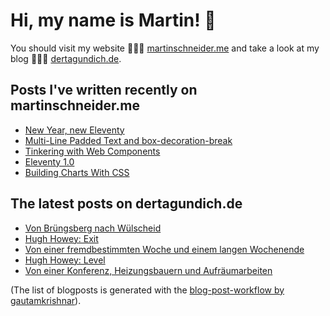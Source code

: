 # Hi, my name is Martin! 👋 
You should visit my website 👨🏼‍💻  [martinschneider.me](https://martinschneider.me) and take a look at my blog 🤷🏼‍♂️ [dertagundich.de](https://www.dertagundich.de).

## Posts I've written recently on martinschneider.me
<!-- MSME-POST-LIST:START -->
- [New Year, new Eleventy](https://martinschneider.me/articles/new-year-new-eleventy/)
- [Multi-Line Padded Text and box-decoration-break](https://martinschneider.me/articles/multi-line-padded-text-and-box-decoration-break/)
- [Tinkering with Web Components](https://martinschneider.me/articles/tinkering-with-web-components/)
- [Eleventy 1.0](https://martinschneider.me/articles/eleventy-1-0/)
- [Building Charts With CSS](https://martinschneider.me/articles/building-charts-with-css/)
<!-- MSME-POST-LIST:END -->

## The latest posts on dertagundich.de
<!-- DTUI-POST-LIST:START -->
- [Von Brüngsberg nach Wülscheid](https://www.dertagundich.de/blog/2023/05/von-brungsberg-nach-wulscheid)
- [Hugh Howey: Exit](https://www.dertagundich.de/blog/2023/05/hugh-howey-exit)
- [Von einer fremdbestimmten Woche und einem langen Wochenende](https://www.dertagundich.de/blog/2023/05/von-einer-fremdbestimmten-woche-und-einem-langen-wochenende)
- [Hugh Howey: Level](https://www.dertagundich.de/blog/2023/04/hugh-howey-level)
- [Von einer Konferenz, Heizungsbauern und Aufräumarbeiten](https://www.dertagundich.de/blog/2023/04/von-einer-konferenz-heizungsbauern-und-aufraumarbeiten)
<!-- DTUI-POST-LIST:END -->

(The list of blogposts is generated with the [blog-post-workflow by gautamkrishnar](https://github.com/gautamkrishnar/blog-post-workflow)).
